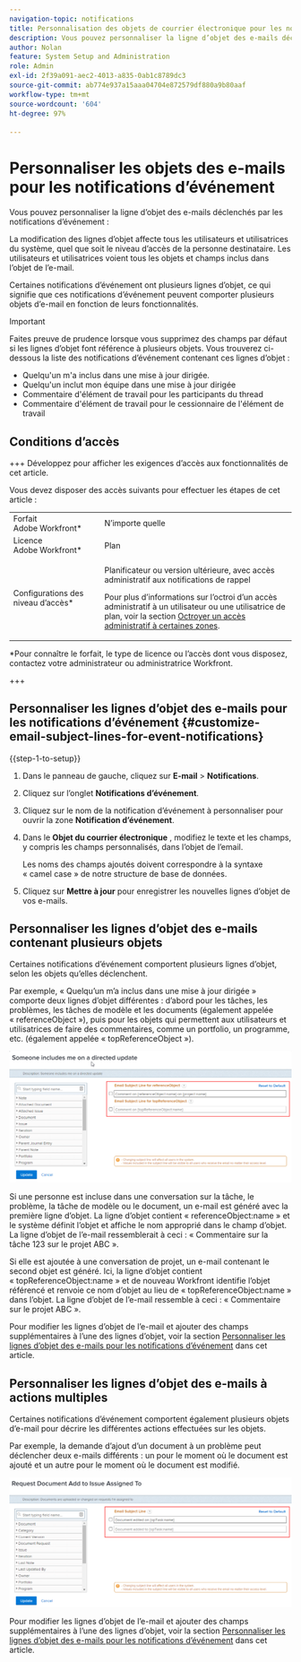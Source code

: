 ```yaml
---
navigation-topic: notifications
title: Personnalisation des objets de courrier électronique pour les notifications d’événement
description: Vous pouvez personnaliser la ligne d’objet des e-mails déclenchés par les notifications d’événement.
author: Nolan
feature: System Setup and Administration
role: Admin
exl-id: 2f39a091-aec2-4013-a835-0ab1c8789dc3
source-git-commit: ab774e937a15aaa04704e872579df880a9b80aaf
workflow-type: tm+mt
source-wordcount: '604'
ht-degree: 97%

---
```


# Personnaliser les objets des e-mails pour les notifications d’événement

Vous pouvez personnaliser la ligne d’objet des e-mails déclenchés par les notifications d’événement :

La modification des lignes d’objet affecte tous les utilisateurs et utilisatrices du système, quel que soit le niveau d’accès de la personne destinataire. Les utilisateurs et utilisatrices voient tous les objets et champs inclus dans l’objet de l’e-mail.

Certaines notifications d’événement ont plusieurs lignes d’objet, ce qui signifie que ces notifications d’événement peuvent comporter plusieurs objets d’e-mail en fonction de leurs fonctionnalités.

>[!IMPORTANT]
>
>Faites preuve de prudence lorsque vous supprimez des champs par défaut si les lignes d’objet font référence à plusieurs objets. Vous trouverez ci-dessous la liste des notifications d’événement contenant ces lignes d’objet :
>
>* Quelqu&#39;un m&#39;a inclus dans une mise à jour dirigée.
>* Quelqu&#39;un inclut mon équipe dans une mise à jour dirigée
>* Commentaire d&#39;élément de travail pour les participants du thread
>* Commentaire d&#39;élément de travail pour le cessionnaire de l&#39;élément de travail
>

## Conditions d’accès

+++ Développez pour afficher les exigences d’accès aux fonctionnalités de cet article.

Vous devez disposer des accès suivants pour effectuer les étapes de cet article :

<table style="table-layout:auto"> 
 <col> 
 </col> 
 <col> 
 </col> 
 <tbody> 
  <tr> 
   <td role="rowheader">Forfait Adobe Workfront*</td> 
   <td>N’importe quelle</td> 
  </tr> 
  <tr> 
   <td role="rowheader">Licence Adobe Workfront*</td> 
   <td>Plan</td> 
  </tr> 
  <tr> 
   <td role="rowheader">Configurations des niveau d’accès*</td> 
   <td> <p>Planificateur ou version ultérieure, avec accès administratif aux notifications de rappel</p> <p>Pour plus d’informations sur l’octroi d’un accès administratif à un utilisateur ou une utilisatrice de plan, voir la section <a href="../../../administration-and-setup/add-users/configure-and-grant-access/grant-users-admin-access-certain-areas.md" class="MCXref xref">Octroyer un accès administratif à certaines zones</a>.</p> </td> 
  </tr> 
 </tbody> 
</table>

&#42;Pour connaître le forfait, le type de licence ou l’accès dont vous disposez, contactez votre administrateur ou administratrice Workfront.

+++

## Personnaliser les lignes d’objet des e-mails pour les notifications d’événement {#customize-email-subject-lines-for-event-notifications}

{{step-1-to-setup}}

1. Dans le panneau de gauche, cliquez sur **E-mail** > **Notifications**.

1. Cliquez sur l’onglet **Notifications d’événement**.
1. Cliquez sur le nom de la notification d’événement à personnaliser pour ouvrir la zone **Notification d’événement**.
1. Dans le **Objet du courrier électronique** , modifiez le texte et les champs, y compris les champs personnalisés, dans l’objet de l’email.

   Les noms des champs ajoutés doivent correspondre à la syntaxe « camel case » de notre structure de base de données. <!--For more information about how our objects and their fields are named in the Workfront database, see the [Adobe Workfront API](../../../wf-api/workfront-api.md).-->

1. Cliquez sur **Mettre à jour** pour enregistrer les nouvelles lignes d’objet de vos e-mails.

## Personnaliser les lignes d’objet des e-mails contenant plusieurs objets

Certaines notifications d’événement comportent plusieurs lignes d’objet, selon les objets qu’elles déclenchent.

Par exemple, « Quelqu’un m’a inclus dans une mise à jour dirigée » comporte deux lignes d’objet différentes : d’abord pour les tâches, les problèmes, les tâches de modèle et les documents (également appelée « referenceObject »), puis pour les objets qui permettent aux utilisateurs et utilisatrices de faire des commentaires, comme un portfolio, un programme, etc. (également appelée « topReferenceObject »).

![](assets/Ev-not-mult-subj-lines.png)

Si une personne est incluse dans une conversation sur la tâche, le problème, la tâche de modèle ou le document, un e-mail est généré avec la première ligne d’objet. La ligne d’objet contient « referenceObject:name » et le système définit l’objet et affiche le nom approprié dans le champ d’objet. La ligne d’objet de l’e-mail ressemblerait à ceci : « Commentaire sur la tâche 123 sur le projet ABC ».

Si elle est ajoutée à une conversation de projet, un e-mail contenant le second objet est généré. Ici, la ligne d’objet contient « topReferenceObject:name » et de nouveau Workfront identifie l’objet référencé et renvoie ce nom d’objet au lieu de « topReferenceObject:name » dans l’objet. La ligne d’objet de l’e-mail ressemble à ceci : « Commentaire sur le projet ABC ».

Pour modifier les lignes d’objet de l’e-mail et ajouter des champs supplémentaires à l’une des lignes d’objet, voir la section [Personnaliser les lignes d’objet des e-mails pour les notifications d’événement](#customize-email-subject-lines-for-event-notifications) dans cet article.

## Personnaliser les lignes d’objet des e-mails à actions multiples

Certaines notifications d’événement comportent également plusieurs objets d’e-mail pour décrire les différentes actions effectuées sur les objets.

Par exemple, la demande d’ajout d’un document à un problème peut déclencher deux e-mails différents : un pour le moment où le document est ajouté et un autre pour le moment où le document est modifié.

![](assets/ev-not-mult-subj-lines-diff-actions.png)

Pour modifier les lignes d’objet de l’e-mail et ajouter des champs supplémentaires à l’une des lignes d’objet, voir la section [Personnaliser les lignes d’objet des e-mails pour les notifications d’événement](#customize-email-subject-lines-for-event-notifications) dans cet article.
